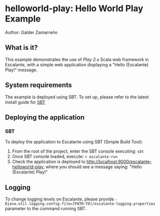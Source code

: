 # helloworld-play: Hello World Play Example

Author: Galder Zamarreño

## What is it?

This example demonstrates the use of *Play 2.x* Scala web framework in Escalante,
with a simple web application displaying a "Hello (Escalante) Play!" message.

## System requirements

The example is deployed using SBT. To set up, please refer to the latest
install guide for [SBT](http://www.scala-sbt.org/release/docs/Getting-Started/Setup.html)

## Deploying the application

### SBT

To deploy the application to Escalante using SBT (Simple Build Tool):

1. From the root of the project, enter the SBT console executing: `sbt`
2. Once SBT console loaded, execute:
`> escalante-run`
3. Check the application is deployed to
<http://localhost:9000/escalante-helloworld-play>, where you should see a
message saying: "Hello (Escalante) Play!"

## Logging

To change logging levels on Escalante, please provide
`-Djava.util.logging.config.file=[PATH-TO]/escalante-logging.properties`
parameter to the command running SBT.